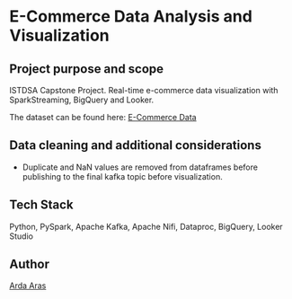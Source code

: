 # E-Commerce Data Analysis and Visualization
## Project purpose and scope

ISTDSA Capstone Project. Real-time e-commerce data visualization with SparkStreaming, BigQuery and Looker.

The dataset can be found here: [E-Commerce Data](https://www.kaggle.com/datasets/carrie1/ecommerce-data)

## Data cleaning and additional considerations

* Duplicate and NaN values are removed from dataframes before publishing to the final kafka topic before visualization.

## Tech Stack

Python, PySpark, Apache Kafka, Apache Nifi, Dataproc, BigQuery, Looker Studio

## Author

[Arda Aras](https://www.linkedin.com/in/arda-aras/)
